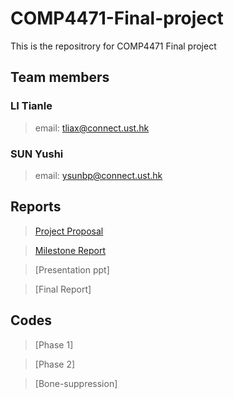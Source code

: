 # COMP4471-Final-project
This is the repositrory for COMP4471 Final project

## Team members
### LI Tianle
> email: tliax@connect.ust.hk
### SUN Yushi
> email: ysunbp@connect.ust.hk

## Reports
> [Project Proposal](https://github.com/ysunbp/Final-project/blob/master/reports/COMP4471%20Project%20Proposal.pdf)

> [Milestone Report](https://github.com/ysunbp/Final-project/blob/master/reports/COMP_4471_Milestone.pdf)

> [Presentation ppt]

> [Final Report]

## Codes
> [Phase 1]

> [Phase 2]

> [Bone-suppression]
